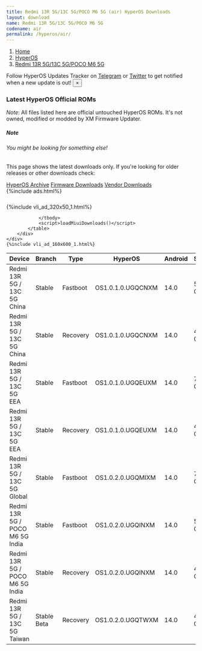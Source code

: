 ```yaml
---
title: Redmi 13R 5G/13C 5G/POCO M6 5G (air) HyperOS Downloads
layout: download
name: Redmi 13R 5G/13C 5G/POCO M6 5G
codename: air
permalink: /hyperos/air/
---
```

<nav aria-label="breadcrumb">
    <ol class="breadcrumb">
        <li class="breadcrumb-item"><a href="/">Home</a></li>
        <li class="breadcrumb-item"><a href="/hyperos/">HyperOS</a></li>
        <li class="breadcrumb-item active" aria-current="page"><a href="/hyperos/air/">Redmi 13R 5G/13C 5G/POCO M6 5G</a></li>
    </ol>
</nav>
<div class="alert alert-primary alert-dismissible fade show" role="alert">
    Follow HyperOS Updates Tracker on <a href="https://t.me/MIUIUpdatesTracker" class="alert-link">Telegram</a>
     or <a href="https://twitter.com/MiFwUpdater" class="alert-link">Twitter</a> to get notified when a new update is out!
    <button type="button" class="close" data-dismiss="alert" aria-label="Close">
        <span aria-hidden="true">&times;</span>
    </button>
</div>

### Latest HyperOS Official ROMs
*Note*: All files listed here are official untouched HyperOS ROMs. It's not owned, modified or modded by XM Firmware Updater.
<div class="card">
  <div class="card-body">
    <h5 class="card-title">Note</h5>
    <h6 class="card-subtitle mb-2 text-muted">You might be looking for something else!</h6>
    <p class="card-text">This page shows the latest downloads only.
     If you're looking for older releases or other downloads check:</p>
    <a href="/archive/hyperos/air/" class="card-link">HyperOS Archive</a>
    <a href="/firmware/air/" class="card-link">Firmware Downloads</a>
    <a href="/vendor/air/" class="card-link">Vendor Downloads</a>
  </div>
</div>
{%include ads.html%}
<div class="row justify-content-center">
    <div class="col-10">
        <div class="table-responsive-md" style="margin-top: 25px;">
            {%include vli_ad_320x50_1.html%}
            <table id="miui" class="display dt-responsive nowrap compact table table-striped table-hover table-sm">
                <thead class="thead-dark">
                    <tr>
                        <th data-ref="device">Device</th>
                        <th data-ref="branch">Branch</th>
                        <th data-ref="type">Type</th>
                        <th data-ref="miui">HyperOS</th>
                        <th data-ref="android">Android</th>
                        <th data-ref="size">Size</th>
                        <th data-ref="size">Date</th>
                        <th data-ref="link">Link</th>
                    </tr>
                </thead>
                <tbody>
                <tr><td>Redmi 13R 5G / 13C 5G China</td><td>Stable</td><td>Fastboot</td><td>OS1.0.1.0.UGQCNXM</td><td>14.0</td><td>5.6 GB</td><td>2024-05-10</td><td><a href="/hyperos/air/stable/OS1.0.1.0.UGQCNXM/">Download</a></td></tr>
<tr><td>Redmi 13R 5G / 13C 5G China</td><td>Stable</td><td>Recovery</td><td>OS1.0.1.0.UGQCNXM</td><td>14.0</td><td>4.3 GB</td><td>2024-05-16</td><td><a href="/hyperos/air/stable/OS1.0.1.0.UGQCNXM/">Download</a></td></tr>
<tr><td>Redmi 13R 5G / 13C 5G EEA</td><td>Stable</td><td>Fastboot</td><td>OS1.0.1.0.UGQEUXM</td><td>14.0</td><td>7.1 GB</td><td>2024-07-03</td><td><a href="/hyperos/air/stable/OS1.0.1.0.UGQEUXM/">Download</a></td></tr>
<tr><td>Redmi 13R 5G / 13C 5G EEA</td><td>Stable</td><td>Recovery</td><td>OS1.0.1.0.UGQEUXM</td><td>14.0</td><td>4.6 GB</td><td>2024-07-16</td><td><a href="/hyperos/air/stable/OS1.0.1.0.UGQEUXM/">Download</a></td></tr>
<tr><td>Redmi 13R 5G / 13C 5G Global</td><td>Stable</td><td>Fastboot</td><td>OS1.0.2.0.UGQMIXM</td><td>14.0</td><td>7.3 GB</td><td>2024-06-18</td><td><a href="/hyperos/air/stable/OS1.0.2.0.UGQMIXM/">Download</a></td></tr>
<tr><td>Redmi 13R 5G / POCO M6 5G India</td><td>Stable</td><td>Fastboot</td><td>OS1.0.2.0.UGQINXM</td><td>14.0</td><td>5.9 GB</td><td>2024-07-15</td><td><a href="/hyperos/air/stable/OS1.0.2.0.UGQINXM/">Download</a></td></tr>
<tr><td>Redmi 13R 5G / POCO M6 5G India</td><td>Stable</td><td>Recovery</td><td>OS1.0.2.0.UGQINXM</td><td>14.0</td><td>4.3 GB</td><td>2024-07-24</td><td><a href="/hyperos/air/stable/OS1.0.2.0.UGQINXM/">Download</a></td></tr>
<tr><td>Redmi 13R 5G / 13C 5G Taiwan</td><td>Stable Beta</td><td>Recovery</td><td>OS1.0.2.0.UGQTWXM</td><td>14.0</td><td>4.4 GB</td><td>2024-08-15</td><td><a href="/hyperos/air/stable beta/OS1.0.2.0.UGQTWXM/">Download</a></td></tr>

                </tbody>
                <script>loadMiuiDownloads()</script>
            </table>
        </div>
    </div>
    {%include vli_ad_160x600_1.html%}
</div>
